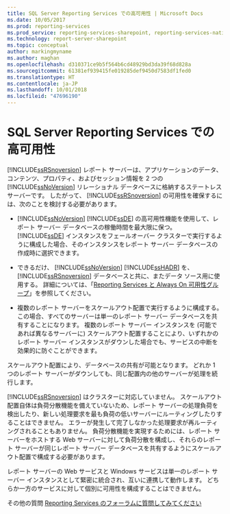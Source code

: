 ```yaml
---
title: SQL Server Reporting Services での高可用性 | Microsoft Docs
ms.date: 10/05/2017
ms.prod: reporting-services
ms.prod_service: reporting-services-sharepoint, reporting-services-native
ms.technology: report-server-sharepoint
ms.topic: conceptual
author: markingmyname
ms.author: maghan
ms.openlocfilehash: d310371ce9b5f564b6cd48929bd3da39f68d828a
ms.sourcegitcommit: 61381ef939415fe019285def9450d7583df1fed0
ms.translationtype: HT
ms.contentlocale: ja-JP
ms.lasthandoff: 10/01/2018
ms.locfileid: "47696190"
---
```

# <a name="high-availability-in-sql-server-reporting-services"></a>SQL Server Reporting Services での高可用性

[!INCLUDE[ssRSnoversion](../../includes/ssrsnoversion-md.md)] レポート サーバーは、アプリケーションのデータ、コンテンツ、プロパティ、およびセッション情報を 2 つの [!INCLUDE[ssNoVersion](../../includes/ssnoversion-md.md)] リレーショナル データベースに格納するステートレス サーバーです。 したがって、 [!INCLUDE[ssRSnoversion](../../includes/ssrsnoversion-md.md)] の可用性を確保するには、次のことを検討する必要があります。  
  
-   [!INCLUDE[ssNoVersion](../../includes/ssnoversion-md.md)] [!INCLUDE[ssDE](../../includes/ssde-md.md)] の高可用性機能を使用して、レポート サーバー データベースの稼働時間を最大限に保つ。 [!INCLUDE[ssDE](../../includes/ssde-md.md)] インスタンスをフェールオーバー クラスターで実行するように構成した場合、そのインスタンスをレポート サーバー データベースの作成時に選択できます。  
  
-   できるだけ、 [!INCLUDE[ssNoVersion](../../includes/ssnoversion-md.md)] [!INCLUDE[ssHADR](../../includes/sshadr-md.md)] を、 [!INCLUDE[ssRSnoversion](../../includes/ssrsnoversion-md.md)] データベースと共に、またデータ ソース用に使用する。 詳細については、「[Reporting Services と Always On 可用性グループ](../../database-engine/availability-groups/windows/reporting-services-with-always-on-availability-groups-sql-server.md)」を参照してください。  
  
-   複数のレポート サーバーをスケールアウト配置で実行するように構成する。この場合、すべてのサーバーは単一のレポート サーバー データベースを共有することになります。 複数のレポート サーバー インスタンスを (可能であれば異なるサーバーに) スケールアウト配置することにより、いずれかのレポート サーバー インスタンスがダウンした場合でも、サービスの中断を効果的に防ぐことができます。  
  
 スケールアウト配置により、データベースの共有が可能となります。 どれか 1 つのレポート サーバーがダウンしても、同じ配置内の他のサーバーが処理を続行します。  
  
 [!INCLUDE[ssRSnoversion](../../includes/ssrsnoversion-md.md)] はクラスターに対応していません。 スケールアウト配置自体は負荷分散機能を備えていないため、レポート サーバーの処理負荷を検出したり、新しい処理要求を最も負荷の低いサーバーにルーティングしたりすることはできません。 エラーが発生して完了しなかった処理要求が再ルーティングされることもありません。 負荷分散機能を実現するためには、レポート サーバーをホストする Web サーバーに対して負荷分散を構成し、それらのレポート サーバーが同じレポート サーバー データベースを共有するようにスケールアウト配置で構成する必要があります。  
  
 レポート サーバーの Web サービスと Windows サービスは単一のレポート サーバー インスタンスとして緊密に統合され、互いに連携して動作します。 どちらか一方のサービスに対して個別に可用性を構成することはできません。  

その他の質問 [Reporting Services のフォーラムに質問してみてください](http://go.microsoft.com/fwlink/?LinkId=620231)
